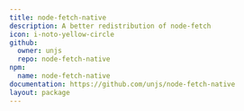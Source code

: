 ```yaml
---
title: node-fetch-native
description: A better redistribution of node-fetch
icon: i-noto-yellow-circle
github:
  owner: unjs
  repo: node-fetch-native
npm:
  name: node-fetch-native
documentation: https://github.com/unjs/node-fetch-native
layout: package
---
```

